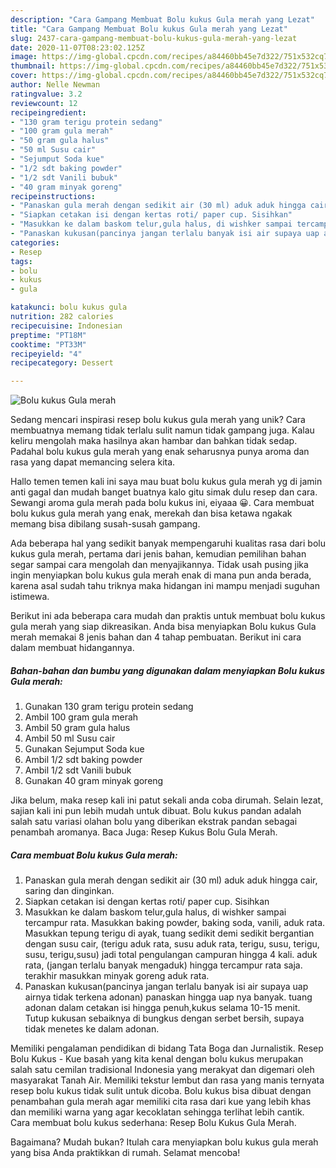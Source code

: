 ```yaml
---
description: "Cara Gampang Membuat Bolu kukus Gula merah yang Lezat"
title: "Cara Gampang Membuat Bolu kukus Gula merah yang Lezat"
slug: 2437-cara-gampang-membuat-bolu-kukus-gula-merah-yang-lezat
date: 2020-11-07T08:23:02.125Z
image: https://img-global.cpcdn.com/recipes/a84460bb45e7d322/751x532cq70/bolu-kukus-gula-merah-foto-resep-utama.jpg
thumbnail: https://img-global.cpcdn.com/recipes/a84460bb45e7d322/751x532cq70/bolu-kukus-gula-merah-foto-resep-utama.jpg
cover: https://img-global.cpcdn.com/recipes/a84460bb45e7d322/751x532cq70/bolu-kukus-gula-merah-foto-resep-utama.jpg
author: Nelle Newman
ratingvalue: 3.2
reviewcount: 12
recipeingredient:
- "130 gram terigu protein sedang"
- "100 gram gula merah"
- "50 gram gula halus"
- "50 ml Susu cair"
- "Sejumput Soda kue"
- "1/2 sdt baking powder"
- "1/2 sdt Vanili bubuk"
- "40 gram minyak goreng"
recipeinstructions:
- "Panaskan gula merah dengan sedikit air (30 ml) aduk aduk hingga cair, saring dan dinginkan."
- "Siapkan cetakan isi dengan kertas roti/ paper cup. Sisihkan"
- "Masukkan ke dalam baskom telur,gula halus, di wishker sampai tercampur rata. Masukkan baking powder, baking soda, vanili, aduk rata. Masukkan tepung terigu di ayak, tuang sedikit demi sedikit bergantian dengan susu cair, (terigu aduk rata, susu aduk rata, terigu, susu, terigu, susu, terigu,susu) jadi total pengulangan campuran hingga 4 kali. aduk rata, (jangan terlalu banyak mengaduk) hingga tercampur rata saja. terakhir masukkan minyak goreng aduk rata."
- "Panaskan kukusan(pancinya jangan terlalu banyak isi air supaya uap airnya tidak terkena adonan) panaskan hingga uap nya banyak. tuang adonan dalam cetakan isi hingga penuh,kukus selama 10-15 menit. Tutup kukusan sebaiknya di bungkus dengan serbet bersih, supaya tidak menetes ke dalam adonan."
categories:
- Resep
tags:
- bolu
- kukus
- gula

katakunci: bolu kukus gula 
nutrition: 282 calories
recipecuisine: Indonesian
preptime: "PT18M"
cooktime: "PT33M"
recipeyield: "4"
recipecategory: Dessert

---
```



![Bolu kukus Gula merah](https://img-global.cpcdn.com/recipes/a84460bb45e7d322/751x532cq70/bolu-kukus-gula-merah-foto-resep-utama.jpg)

Sedang mencari inspirasi resep bolu kukus gula merah yang unik? Cara membuatnya memang tidak terlalu sulit namun tidak gampang juga. Kalau keliru mengolah maka hasilnya akan hambar dan bahkan tidak sedap. Padahal bolu kukus gula merah yang enak seharusnya punya aroma dan rasa yang dapat memancing selera kita.

Hallo temen temen kali ini saya mau buat bolu kukus gula merah yg di jamin anti gagal dan mudah banget buatnya kalo gitu simak dulu resep dan cara. Sewangi aroma gula merah pada bolu kukus ini, eiyaaa 😀. Cara membuat bolu kukus gula merah yang enak, merekah dan bisa ketawa ngakak memang bisa dibilang susah-susah gampang.

Ada beberapa hal yang sedikit banyak mempengaruhi kualitas rasa dari bolu kukus gula merah, pertama dari jenis bahan, kemudian pemilihan bahan segar sampai cara mengolah dan menyajikannya. Tidak usah pusing jika ingin menyiapkan bolu kukus gula merah enak di mana pun anda berada, karena asal sudah tahu triknya maka hidangan ini mampu menjadi suguhan istimewa.


Berikut ini ada beberapa cara mudah dan praktis untuk membuat bolu kukus gula merah yang siap dikreasikan. Anda bisa menyiapkan Bolu kukus Gula merah memakai 8 jenis bahan dan 4 tahap pembuatan. Berikut ini cara dalam membuat hidangannya.

<!--inarticleads1-->

##### Bahan-bahan dan bumbu yang digunakan dalam menyiapkan Bolu kukus Gula merah:

1. Gunakan 130 gram terigu protein sedang
1. Ambil 100 gram gula merah
1. Ambil 50 gram gula halus
1. Ambil 50 ml Susu cair
1. Gunakan Sejumput Soda kue
1. Ambil 1/2 sdt baking powder
1. Ambil 1/2 sdt Vanili bubuk
1. Gunakan 40 gram minyak goreng


Jika belum, maka resep kali ini patut sekali anda coba dirumah. Selain lezat, sajian kali ini pun lebih mudah untuk dibuat. Bolu kukus pandan adalah salah satu variasi olahan bolu yang diberikan ekstrak pandan sebagai penambah aromanya. Baca Juga: Resep Kukus Bolu Gula Merah. 

<!--inarticleads2-->

##### Cara membuat Bolu kukus Gula merah:

1. Panaskan gula merah dengan sedikit air (30 ml) aduk aduk hingga cair, saring dan dinginkan.
1. Siapkan cetakan isi dengan kertas roti/ paper cup. Sisihkan
1. Masukkan ke dalam baskom telur,gula halus, di wishker sampai tercampur rata. Masukkan baking powder, baking soda, vanili, aduk rata. Masukkan tepung terigu di ayak, tuang sedikit demi sedikit bergantian dengan susu cair, (terigu aduk rata, susu aduk rata, terigu, susu, terigu, susu, terigu,susu) jadi total pengulangan campuran hingga 4 kali. aduk rata, (jangan terlalu banyak mengaduk) hingga tercampur rata saja. terakhir masukkan minyak goreng aduk rata.
1. Panaskan kukusan(pancinya jangan terlalu banyak isi air supaya uap airnya tidak terkena adonan) panaskan hingga uap nya banyak. tuang adonan dalam cetakan isi hingga penuh,kukus selama 10-15 menit. Tutup kukusan sebaiknya di bungkus dengan serbet bersih, supaya tidak menetes ke dalam adonan.


Memiliki pengalaman pendidikan di bidang Tata Boga dan Jurnalistik. Resep Bolu Kukus - Kue basah yang kita kenal dengan bolu kukus merupakan salah satu cemilan tradisional Indonesia yang merakyat dan digemari oleh masyarakat Tanah Air. Memiliki tekstur lembut dan rasa yang manis ternyata resep bolu kukus tidak sulit untuk dicoba. Bolu kukus bisa dibuat dengan penambahan gula merah agar memiliki cita rasa dari kue yang lebih khas dan memiliki warna yang agar kecoklatan sehingga terlihat lebih cantik. Cara membuat bolu kukus sederhana: Resep Bolu Kukus Gula Merah. 

Bagaimana? Mudah bukan? Itulah cara menyiapkan bolu kukus gula merah yang bisa Anda praktikkan di rumah. Selamat mencoba!
